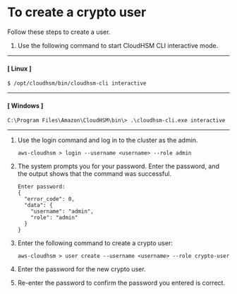 # To create a crypto user<a name="create-user-cloudhsm-cli"></a>

Follow these steps to create a user\.

1. Use the following command to start CloudHSM CLI interactive mode\.

------
#### [ Linux ]

   ```
   $ /opt/cloudhsm/bin/cloudhsm-cli interactive
   ```

------
#### [ Windows ]

   ```
   C:\Program Files\Amazon\CloudHSM\bin\> .\cloudhsm-cli.exe interactive
   ```

------

1. Use the login command and log in to the cluster as the admin\.

   ```
   aws-cloudhsm > login --username <username> --role admin
   ```

1. The system prompts you for your password\. Enter the password, and the output shows that the command was successful\.

   ```
   Enter password:
   {
     "error_code": 0,
     "data": {
       "username": "admin",
       "role": "admin"
     }
   }
   ```

1. Enter the following command to create a crypto user:

   ```
   aws-cloudhsm > user create --username <username> --role crypto-user
   ```

1. Enter the password for the new crypto user\.

1. Re\-enter the password to confirm the password you entered is correct\.
